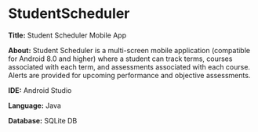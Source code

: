 # StudentScheduler

**Title:** Student Scheduler Mobile App

**About:** Student Scheduler is a multi-screen mobile application (compatible for Android 8.0 and higher) where a student can track terms, courses associated with each term, and assessments associated with each course. Alerts are provided for upcoming 
performance and objective assessments.

**IDE:** Android Studio

**Language:** Java

**Database:** SQLite DB



